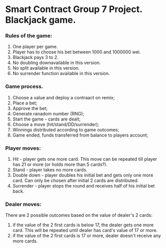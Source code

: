 # Smart Contract Group 7 Project. Blackjack game.
 
### Rules of the game:
1. One player per game.
2. Player has to choose his bet between 1000 and 1000000 wei.
3. Blackjack pays 3 to 2.
4. No doubling downavailable in this version.
5. No split available in this version.
6. No surrender function available in this version.

### Game process.
1. Choose a value and deploy a contraact on remix;
2. Place a bet;
3. Approve the bet;
4. Generate ranadom number (RNG);
5. Start the game - cards are dealt;
6. Choose a move (hit/stand/DD/surrender);
7. Winnings distributed according to game outcomes;
8. Game ended, funds transferred from balance to players account;


### Player moves:
1. Hit - player gets one more card. This move can be repeated till player has 21 or more (or holds more than 5 cards?).
2. Stand - player takes no more cards.
3. Double down - player doubles his initial bet and gets only one more card. Can only be chosen after initial 2 cards are distributed.
4. Surrender - player stops the round and receives half of his initial bet back.

### Dealer moves:
There are 2 possible outcomes based on the value of dealer's 2 cards:
1. if the value of the 2 first cards is below 17, the dealer gets one more card. This will be repeated until dealer has card's value of 17 or more.
2. if the value of the 2 first cards is 17 or more, dealer doesn't receive any more cards.
